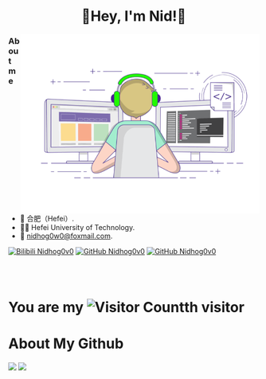 <h1 align="center">
  👋Hey, I'm Nid!👋
</h1>

<img align="right" top='60' alt="GIF" src="https://raw.githubusercontent.com/devSouvik/devSouvik/master/gif3.gif" width="480"/>

###  About me
<br/>

- 📍  合肥（Hefei）.
- 👨‍🎓  Hefei University of Technology.
- 📧  [nidhog0w0@foxmail.com](mailto:nidhog0w0@foxmail.com).
  
[![Bilibili Nidhog0v0](https://img.shields.io/badge/@Nidhog0v0-f25d8e?style=flat&logo=bilibili&logoColor=white&link=https://space.bilibili.com/60658794)](https://space.bilibili.com/60658794)
[![GitHub Nidhog0v0](https://img.shields.io/github/followers/kry4r?label=followers&style=social)](https://github.com/kry4r)
[![GitHub Nidhog0v0](https://img.shields.io/github/stars/kry4r?style=social)](https://github.com/)

<br/>
<br/>

# You are my ![Visitor Count](https://profile-counter.glitch.me/kry4r/count.svg)th visitor


# About My Github

<!--[![Top Langs](https://github-readme-stats.vercel.app/api/top-langs/?username=kry4r&layout=compact&langs_count=8&theme=cobalt)](https://github.com/kry4r/github-readme-stats)

[![Top Langs](https://github-readme-stats.vercel.app/api?username=kry4r&show_icons=true&theme=cobalt)](https://github.com/kry4r/github-readme-stats)-->

<div align="left">
<img height='180' src="https://github-readme-stats.vercel.app/api/top-langs/?username=kry4r&hide=html,css,Jupyter+Notebook,ruby,javascript,Makefile,Less,TypeScript,Starlark,Groovy,Shell,Batchfile&layout=compact&langs_count=8&theme=cobalt" align="center" />
<img height='180' src="https://github-readme-stats.vercel.app/api?username=kry4r&show_icons=true&theme=cobalt" align="center" />
</div>  

<br/>  





<!--
**kry4r/kry4r** is a ✨ _special_ ✨ repository because its `README.md` (this file) appears on your GitHub profile.

Here are some ideas to get you started:

- 🔭 I’m currently working on ...
- 🌱 I’m currently learning ...
- 👯 I’m looking to collaborate on ...
- 🤔 I’m looking for help with ...
- 💬 Ask me about ...
- 📫 How to reach me: ...
- 😄 Pronouns: ...
- ⚡ Fun fact: ...
-->
